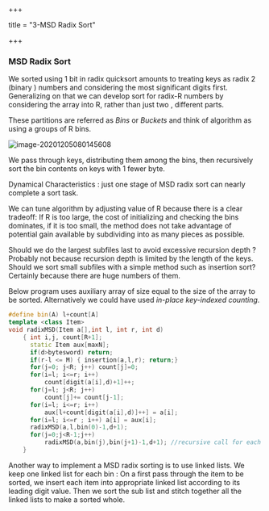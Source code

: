 +++

title = "3-MSD Radix Sort"

+++

### MSD Radix Sort

We sorted using 1 bit in radix quicksort amounts to treating keys as radix 2 (binary ) numbers and considering the most significant digits first. Generalizing on that we can develop sort for radix-R numbers by considering the array into R, rather than just two , different parts.

These partitions are referred as *Bins* or *Buckets* and think of algorithm as using a groups of R bins.

![image-20201205080145608](/3-MSD_Radix_Sort.assets/image-20201205080145608.png)

We pass through keys, distributing them among the bins, then recursively sort the bin contents on keys with 1 fewer byte.

Dynamical Characteristics : just one stage of MSD radix sort can nearly complete a sort task.

We can tune algorithm by adjusting value of R because there is a clear tradeoff: If R is too large, the cost of initializing and checking the bins dominates, if it is too small, the method does not take advantage of potential gain available by subdividing into as many pieces as possible.

Should we do the largest subfiles last to avoid excessive recursion depth ? Probably not because recursion depth is limited by the length of the keys. Should we sort small subfiles with a simple method such as insertion sort? Certainly because there are huge numbers of them.

Below program uses auxiliary array of size equal to the size of the array to be sorted. Alternatively we could have used *in-place key-indexed counting*.



````c++
#define bin(A) l+count[A]
template <class Item>
void radixMSD(Item a[],int l, int r, int d)
	{ int i,j, count[R+1];
      static Item aux[maxN];
      if(d>bytesword) return;
      if(r-l <= M) { insertion(a,l,r); return;}
      for(j=0; j<R; j++) count[j]=0;
      for(i=l; i<=r; i++)
          count[digit(a[i],d)+1]++;
      for(j=l; j<R; j++)
          count[j]+= count[j-1];
      for(i=l; i<=r; i++)
          aux[l+count[digit(a[i],d)]++] = a[i];
      for(i=l; i<=r ; i++) a[i] = aux[i];
      radixMSD(a,l,bin(0)-1,d+1);
      for(j=0;j<R-1;j++)
          radixMSD(a,bin(j),bin(j+1)-1,d+1); //recursive call for each bin
	}
````

Another way to implement a MSD radix sorting is to use linked lists. We keep one linked list for each bin : On a first pass through the item to be sorted, we insert each item into appropriate linked list according to its leading digit value. Then we sort the sub list and stitch together all the linked lists to make a sorted whole.

